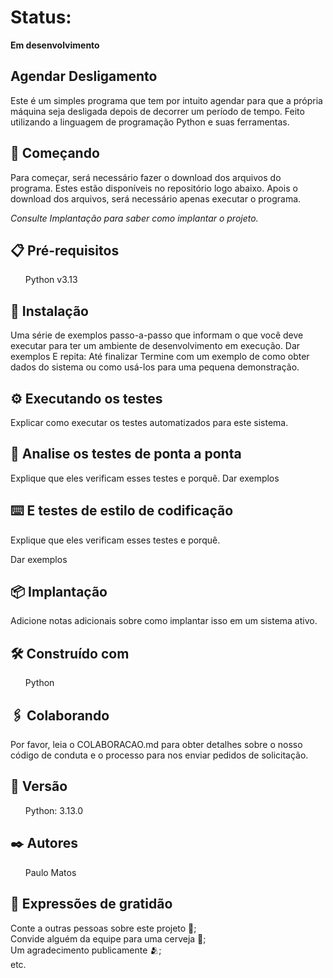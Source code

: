 <h1>Status:</h1>
<b>Em desenvolvimento</b>

<h2>Agendar Desligamento</h2>
<p>Este é um simples programa que tem por intuito agendar para que a própria máquina seja desligada depois de decorrer um período de tempo. Feito utilizando a linguagem de programação Python e suas ferramentas.</p>


<h2>🚀 Começando</h2>
<p>Para começar, será necessário fazer o download dos arquivos do programa. Estes estão disponíveis no repositório logo abaixo. Apois o download dos arquivos, será necessário apenas executar o programa.</p>
<i>Consulte Implantação para saber como implantar o projeto.</i>


<h2>📋 Pré-requisitos</h2>
<ul>Python v3.13</ul>


<h2>🔧 Instalação </h2>
<p>Uma série de exemplos passo-a-passo que informam o que você deve executar para ter um ambiente de desenvolvimento em execução.
Dar exemplos
E repita:
Até finalizar
Termine com um exemplo de como obter dados do sistema ou como usá-los para uma pequena demonstração.</p>


<h2>⚙️ Executando os testes</h2>
<p>Explicar como executar os testes automatizados para este sistema.</p>


<h2>🔩 Analise os testes de ponta a ponta</h2>
<p>Explique que eles verificam esses testes e porquê.
Dar exemplos</p>


<h2>⌨️ E testes de estilo de codificação</h2>
<p>Explique que eles verificam esses testes e porquê.</p>
Dar exemplos


<h2>📦 Implantação</h2>
<p>Adicione notas adicionais sobre como implantar isso em um sistema ativo.</p>


<h2>🛠️ Construído com</h2>
<ul>Python</ul>


<h2>🖇️ Colaborando</h2>
<p>Por favor, leia o COLABORACAO.md para obter detalhes sobre o nosso código de conduta e o processo para nos enviar pedidos de solicitação.</p>


<h2>📌 Versão</h2>
<ul>Python: 3.13.0</ul>


<h2>✒️ Autores</h2>
<ul>Paulo Matos</ul>


<h2>🎁 Expressões de gratidão</h2>
<p>Conte a outras pessoas sobre este projeto 📢;<br>
Convide alguém da equipe para uma cerveja 🍺;<br>
Um agradecimento publicamente 🫂;<br>
etc.</p>
